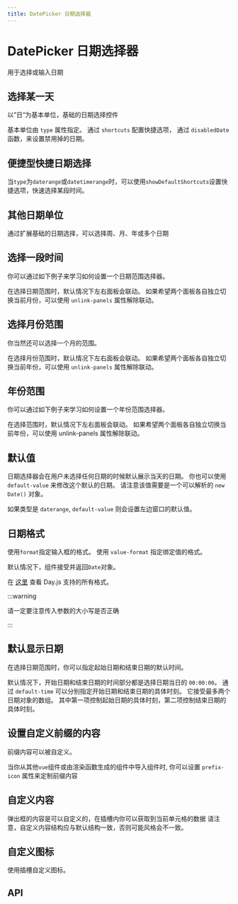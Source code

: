 ```yaml
---
title: DatePicker 日期选择器
---
```


# DatePicker 日期选择器

用于选择或输入日期

## 选择某一天

以”日“为基本单位，基础的日期选择控件

基本单位由 `type` 属性指定。 通过 `shortcuts` 配置快捷选项， 通过 `disabledDate` 函数，来设置禁用掉的日期。

<preview path="./enter-date" />

## 便捷型快捷日期选择

当`type`为`daterange`或`datetimerange`时，可以使用`showDefaultShortcuts`设置快捷选项，快速选择某段时间。

<preview path="./shortcutsPicker" />

## 其他日期单位

通过扩展基础的日期选择，可以选择周、月、年或多个日期

<preview path="./other-measurements" />

## 选择一段时间

你可以通过如下例子来学习如何设置一个日期范围选择器。

在选择日期范围时，默认情况下左右面板会联动。 如果希望两个面板各自独立切换当前月份，可以使用 `unlink-panels` 属性解除联动。

<preview path="./date-range" />


## 选择月份范围

你当然还可以选择一个月的范围。

在选择月份范围时，默认情况下左右面板会联动。 如果希望两个面板各自独立切换当前年份，可以使用 `unlink-panels` 属性解除联动。

<preview path="./month-range" />

## 年份范围

你可以通过如下例子来学习如何设置一个年份范围选择器。

在选择范围时，默认情况下左右面板会联动。 如果希望两个面板各自独立切换当前年份，可以使用 unlink-panels 属性解除联动。

<preview path="./year-range" />

## 默认值

日期选择器会在用户未选择任何日期的时候默认展示当天的日期。 你也可以使用 `default-value` 来修改这个默认的日期。 请注意该值需要是一个可以解析的 `new Date()` 对象。

如果类型是 `daterange`, `default-value` 则会设置左边窗口的默认值。

<preview path="./default-value" />

## 日期格式

使用`format`指定输入框的格式。 使用 `value-format` 指定绑定值的格式。

默认情况下，组件接受并返回`Date`对象。

在 [这里](https://day.js.org/docs/en/display/format#list-of-all-available-formats) 查看 Day.js 支持的所有格式。

:::warning

请一定要注意传入参数的大小写是否正确

:::

<preview path="./date-formats" />

## 默认显示日期

在选择日期范围时，你可以指定起始日期和结束日期的默认时间。

默认情况下，开始日期和结束日期的时间部分都是选择日期当日的 `00:00:00`。 通过 `default-time` 可以分别指定开始日期和结束日期的具体时刻。 它接受最多两个日期对象的数组。 其中第一项控制起始日期的具体时刻，第二项控制结束日期的具体时刻。

<preview path="./default-time" />

## 设置自定义前缀的内容

前缀内容可以被自定义。

当你从其他`vue`组件或由渲染函数生成的组件中导入组件时, 你可以设置 `prefix-icon` 属性来定制前缀内容

<preview path="./custom-prefix-icon" />

## 自定义内容

弹出框的内容是可以自定义的，在插槽内你可以获取到当前单元格的数据 请注意，自定义内容结构应与默认结构一致，否则可能风格会不一致。

<preview path="./custom-content" />

## 自定义图标

使用插槽自定义图标。

<preview path="./custom-icon" />

## API

<API src="./date_picker.json" lang="zh"></API>